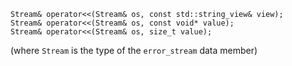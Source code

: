 
    Stream& operator<<(Stream& os, const std::string_view& view);
    Stream& operator<<(Stream& os, const void* value);
    Stream& operator<<(Stream& os, size_t value);

(where `Stream` is the type of the `error_stream` data member)
